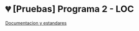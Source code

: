# 💔 [Pruebas] Programa 2 - LOC

[Documentacion y estandares](https://drive.google.com/drive/folders/0B7Tow_A55g0iU3k0TGhQSklMMEE?usp=sharing)
